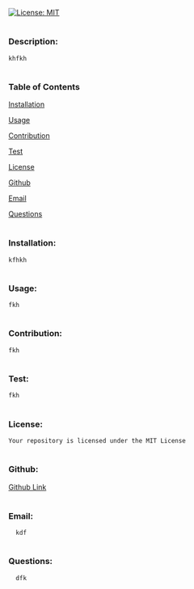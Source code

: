 
[![License: MIT](https://img.shields.io/badge/License-MIT-yellow.svg)](https://opensource.org/licenses/MIT)


# <h3 id = "descr">Description:</h3>
    khfkh


# <h3>Table of Contents</h3>
    
<a href="#install">Installation</a>
    
<a href="#usage">Usage</a>
    
<a href="#contr">Contribution</a>
    
<a href="#test">Test</a>
    
<a href="#license">License</a>
    
<a href="#github">Github</a>
    
<a href="#email">Email</a>
    
<a href="#question">Questions</a>

        
# <h3 id = "install">Installation:</h3>
    kfhkh


# <h3 id = "usage">Usage:</h3>
    fkh
    

# <h3 id = "contr">Contribution:</h3>
    fkh
    
    
# <h3 id = "test">Test:</h3>
    fkh
    

# <h3 id = "license">License:</h3>
    Your repository is licensed under the MIT License 
   

# <h3 id = "github">Github:</h3>  
<a href="https://github.com/JohnnyMatharu">Github Link</a>


# <h3 id = "email">Email:</h3> 
      kdf


# <h3 id = "question">Questions:</h3> 
      dfk

    